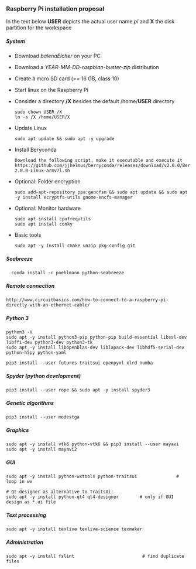 ### Raspberry Pi installation proposal

<!-- Version: 2018-08-11 DWW -->

In the text below **USER** depicts the actual user name *pi* and **X** the disk partition for the workspace

##### System

- Download *balenaElcher* on your PC
- Download a *YEAR-MM-DD-raspbian-buster-zip* distribution
- Create a mcro SD card (>= 16 GB, class 10)
- Start linux on the Raspberry Pi

- Consider a directory **/X** besides the default /home/**USER** directory
 
      sudo chown USER /X
      ln -s /X /home/USER/X

- Update Linux

      sudo apt update && sudo apt -y upgrade

- Install Beryconda

      Download the following script, make it executable and execute it
      https://github.com/jjhelmus/berryconda/releases/download/v2.0.0/Berryconda3-2.0.0-Linux-armv7l.sh

- Optional: Folder encryption

      sudo add-apt-repository ppa:gencfsm && sudo apt update && sudo apt -y install ecryptfs-utils gnome-encfs-manager

- Optional: Monitor hardware

      sudo apt install cpufrequtils
      sudo apt install conky

- Basic tools

      sudo apt -y install cmake unzip pkg-config git 
    
##### Seabreeze

      conda install -c poehlmann python-seabreeze 
      
##### Remote connection        

    http://www.circuitbasics.com/how-to-connect-to-a-raspberry-pi-directly-with-an-ethernet-cable/
    
##### Python 3

    python3 -V
    sudo apt -y install python3-pip python-pip build-essential libssl-dev libffi-dev python3-dev python3-tk
    sudo apt -y install libopenblas-dev liblapack-dev libhdf5-serial-dev python-h5py python-yaml
    
    pip3 install --user futures traitsui openpyxl xlrd numba
    
##### Spyder (python development)

    pip3 install --user rope && sudo apt -y install spyder3
    
##### Genetic algorithms

    pip3 install --user modestga

##### Graphics

    sudo apt -y install vtk6 python-vtk6 && pip3 install --user mayavi
    sudo apt -y install mayavi2
    
##### GUI

    sudo apt -y install python-wxtools python-traitsui               # loop in wx
    
    # Qt-designer as alternative to TraitsUi: 
    sudo apt -y install python-qt4 qt4-designer        # only if GUI design as *.ui file

##### Text processing

    sudo apt -y install texlive texlive-science texmaker

##### Administration

    sudo apt -y install fslint                          # find duplicate files
    

    

